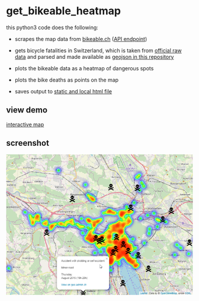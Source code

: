 # get_bikeable_heatmap

this python3 code does the following:

+ scrapes the map data from [bikeable.ch](https://bikeable.ch/map) ([API endpoint](https://backend.bikeable.ch/api/v2/cachedlightentries))

+ gets bicycle fatalities in Switzerland, which is taken from [official raw data](https://data.geo.admin.ch/ch.astra.unfaelle-personenschaeden_alle/) and parsed and made available as [geojson in this repository](https://github.com/philshem/swiss_bike_deaths/blob/master/swiss_bike_deaths.geojson)

+ plots the bikeable data as a heatmap of dangerous spots

+ plots the bike deaths as points on the map

+ saves output to [static and local html file](https://github.com/philshem/get_bikes/blob/master/get_bikeable_heatmap/html/heatmap.html)

## view demo

[interactive map](https://rawcdn.githack.com/philshem/get_bikes/0a4ffa520b87047dc8678bc191510eb11f5fe7e3/get_bikeable_heatmap/html/heatmap.html)

## screenshot

![screenshot of heatmap](https://raw.githubusercontent.com/philshem/get_bikes/master/get_bikeable_heatmap/html/heatmap_screenshot.png)